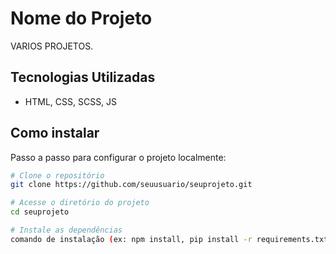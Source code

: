 # Nome do Projeto

VARIOS PROJETOS.

## Tecnologias Utilizadas

- HTML, CSS, SCSS, JS

## Como instalar

Passo a passo para configurar o projeto localmente:

```bash
# Clone o repositório
git clone https://github.com/seuusuario/seuprojeto.git

# Acesse o diretório do projeto
cd seuprojeto

# Instale as dependências
comando de instalação (ex: npm install, pip install -r requirements.txt, etc.)